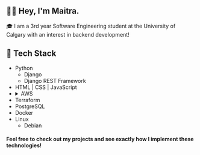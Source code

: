 ## 	:raising_hand_man: Hey, I'm Maitra.

:mortar_board: I am a 3rd year Software Engineering student at the University of Calgary with an interest in backend development!

## :sandwich: Tech Stack

- Python
  -  Django
  -  Django REST Framework
- HTML | CSS | JavaScript
- <details><summary>AWS</summary>Lambda<br>DynamoDB<br>API Gateway<br>RDS<br>Parameter Store<br>IAM Roles, Policies and Policy Attachments<br>Polly</details>
- Terraform
- PostgreSQL
- Docker
- Linux
  - Debian

#### Feel free to check out my projects and see exactly how I implement these technologies!
